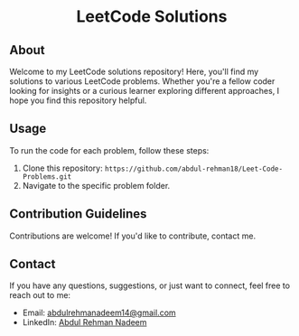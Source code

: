 <div align="center">
  <h1>LeetCode Solutions</h1>
</div>

## About

Welcome to my LeetCode solutions repository! Here, you'll find my solutions to various LeetCode problems. Whether you're a fellow coder looking for insights or a curious learner exploring different approaches, I hope you find this repository helpful.

## Usage

To run the code for each problem, follow these steps:

1. Clone this repository: `https://github.com/abdul-rehman18/Leet-Code-Problems.git`
2. Navigate to the specific problem folder.

## Contribution Guidelines

Contributions are welcome! If you'd like to contribute, contact me.

## Contact

If you have any questions, suggestions, or just want to connect, feel free to reach out to me:

- Email: abdulrehmanadeem14@gmail.com
- LinkedIn: [Abdul Rehman Nadeem](https://www.linkedin.com/in/python-django-ml-flutter-developer/)

</div>
